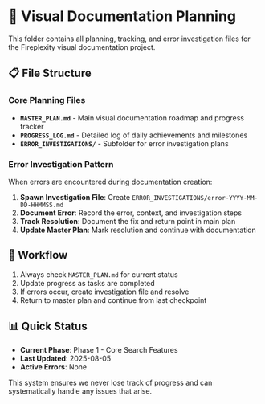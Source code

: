 # 📁 Visual Documentation Planning

This folder contains all planning, tracking, and error investigation files for the Fireplexity visual documentation project.

## 📋 File Structure

### Core Planning Files
- **`MASTER_PLAN.md`** - Main visual documentation roadmap and progress tracker
- **`PROGRESS_LOG.md`** - Detailed log of daily achievements and milestones
- **`ERROR_INVESTIGATIONS/`** - Subfolder for error investigation plans

### Error Investigation Pattern
When errors are encountered during documentation creation:

1. **Spawn Investigation File**: Create `ERROR_INVESTIGATIONS/error-YYYY-MM-DD-HHMMSS.md`
2. **Document Error**: Record the error, context, and investigation steps
3. **Track Resolution**: Document the fix and return point in main plan
4. **Update Master Plan**: Mark resolution and continue with documentation

## 🔄 Workflow
1. Always check `MASTER_PLAN.md` for current status
2. Update progress as tasks are completed
3. If errors occur, create investigation file and resolve
4. Return to master plan and continue from last checkpoint

## 📊 Quick Status
- **Current Phase**: Phase 1 - Core Search Features
- **Last Updated**: 2025-08-05
- **Active Errors**: None

This system ensures we never lose track of progress and can systematically handle any issues that arise.